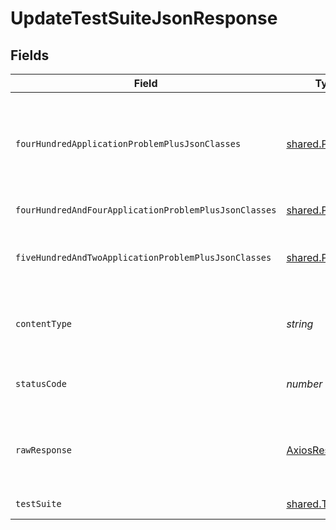 # UpdateTestSuiteJsonResponse


## Fields

| Field                                                                                              | Type                                                                                               | Required                                                                                           | Description                                                                                        |
| -------------------------------------------------------------------------------------------------- | -------------------------------------------------------------------------------------------------- | -------------------------------------------------------------------------------------------------- | -------------------------------------------------------------------------------------------------- |
| `fourHundredApplicationProblemPlusJsonClasses`                                                     | [shared.Problem](../../../sdk/models/shared/problem.md)[]                                          | :heavy_minus_sign:                                                                                 | problem with test suite definition - probably some bad input occurs (invalid JSON body or similar) |
| `fourHundredAndFourApplicationProblemPlusJsonClasses`                                              | [shared.Problem](../../../sdk/models/shared/problem.md)[]                                          | :heavy_minus_sign:                                                                                 | test suite not found                                                                               |
| `fiveHundredAndTwoApplicationProblemPlusJsonClasses`                                               | [shared.Problem](../../../sdk/models/shared/problem.md)[]                                          | :heavy_minus_sign:                                                                                 | problem with communicating with kubernetes cluster                                                 |
| `contentType`                                                                                      | *string*                                                                                           | :heavy_check_mark:                                                                                 | HTTP response content type for this operation                                                      |
| `statusCode`                                                                                       | *number*                                                                                           | :heavy_check_mark:                                                                                 | HTTP response status code for this operation                                                       |
| `rawResponse`                                                                                      | [AxiosResponse](https://axios-http.com/docs/res_schema)                                            | :heavy_check_mark:                                                                                 | Raw HTTP response; suitable for custom response parsing                                            |
| `testSuite`                                                                                        | [shared.TestSuite](../../../sdk/models/shared/testsuite.md)                                        | :heavy_minus_sign:                                                                                 | successful operation                                                                               |